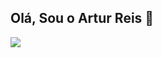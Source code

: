 ## Olá, Sou o Artur Reis 👋
<div>
  <a href="https://arturdev.netlify.app/">
  <img src="https://github-readme-stats.vercel.app/api?username=Artu-Dev&show_icons=true&theme=ocean_dark" />
</div>
